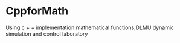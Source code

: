 # CppforMath
Using c + + implementation mathematical functions,DLMU dynamic simulation and control laboratory
